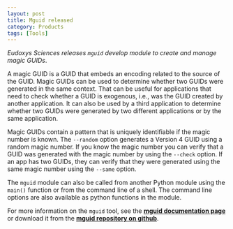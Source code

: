 ```yaml
---
layout: post
title: Mguid released
category: Products
tags: [Tools]
---
```


_Eudoxys Sciences releases `mguid` develop module to create and manage magic GUIDs_.

A magic GUID is a GUID that embeds an encoding related to the source of the GUID. Magic GUIDs can be used to determine whether two GUIDs were generated in the same context. That can be useful for applications that need to check whether a GUID is exogenous, i.e., was the GUID created by another application. It can also be used by a third application to determine whether two GUIDs were generated by two different applications or by the same application.

Magic GUIDs contain a pattern that is uniquely identifiable if the magic number is known. The `--random` option generates a Version 4 GUID using a random magic number. If you know the magic number you can verify that a GUID was generated with the magic number by using the `--check` option. If an app has two GUIDs, they can verify that they were generated using the same magic number using the `--same` option. 

The `mguid` module can also be called from another Python module using the `main()` function or from the command line of a shell. The command line options are also available as python functions in the module.

For more information on the `mguid` tool, see the **[mguid documentation page](https://www.eudoxys.com/mguid)** or download it from the **[mguid repository on github](https://github.com/eudoxys/mguid)**.
